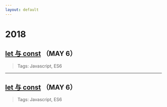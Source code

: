 ```yaml
---
layout: default
---
```


# 2018

## [let 与 const](./another-page.html) （MAY 6）

> Tags: Javascript, ES6

* * *

## [let 与 const](./another-page.html) （MAY 6）

> Tags: Javascript, ES6


